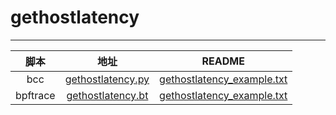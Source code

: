 # gethostlatency
-------

| 脚本 | 地址 | README |
|:----:|:----:|:------:|
| bcc | [gethostlatency.py](https://github.com/iovisor/bcc/blob/master/tools/gethostlatency.py) | [gethostlatency_example.txt](https://github.com/iovisor/bcc/blob/master/tools/gethostlatency_example.txt) |
| bpftrace | [gethostlatency.bt](https://github.com/iovisor/bpftrace/blob/master/tools/gethostlatency.bt) | [gethostlatency_example.txt](https://github.com/iovisor/bpftrace/blob/master/tools/gethostlatency_example.txt) |
